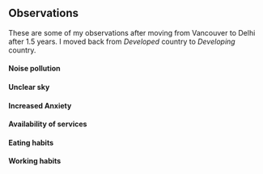 
## Observations
These are some of my observations after moving from Vancouver to Delhi after 1.5 years. I moved back from *Developed* country to *Developing* country. 


#### Noise pollution 

#### Unclear sky 

#### Increased Anxiety 

#### Availability of services 

#### Eating habits 

#### Working habits 
